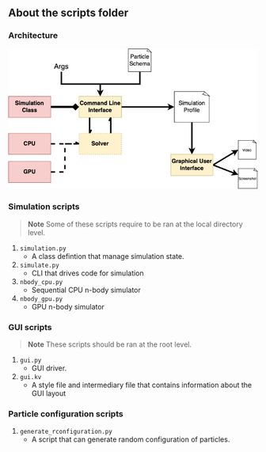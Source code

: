 ## About the scripts folder

### Architecture

![Architecture of parallel n-body simulator](../materials/CS488_Final_Architecture.jpg)

### Simulation scripts
> **Note** Some of these scripts require to be ran at the local directory level.
1. `simulation.py` 
    - A class defintion that manage simulation state.
2. `simulate.py`
    - CLI that drives code for simulation
3. `nbody_cpu.py`
     - Sequential CPU n-body simulator
4. `nbody_gpu.py`
    - GPU n-body simulator

### GUI scripts
> **Note** These scripts should be ran at the root level.
1. `gui.py`
    - GUI driver.
2. `gui.kv`
    - A style file and intermediary file that contains information about the GUI layout

### Particle configuration scripts
1. `generate_rconfiguration.py`
    - A script that can generate random configuration of particles.
